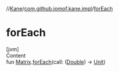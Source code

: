 //[Kane](../index.md)/[com.github.jomof.kane.impl](index.md)/[forEach](for-each.md)



# forEach  
[jvm]  
Content  
fun [Matrix](-matrix/index.md).[forEach](for-each.md)(call: ([Double](https://kotlinlang.org/api/latest/jvm/stdlib/kotlin/-double/index.html)) -> [Unit](https://kotlinlang.org/api/latest/jvm/stdlib/kotlin/-unit/index.html))  



